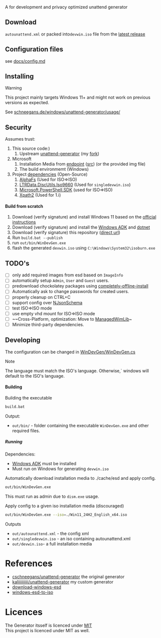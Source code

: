 A for development and privacy optimized unattend generator

## Download
`autounattend.xml` or packed into`devwin.iso` file from the [latest release](https://github.com/kaliiiiiiiiii/dev-unattend-generator/releases/latest)

## Configuration files
see [docs/config.md](docs/config.md)

## Installing
> [!WARNING]  
> This project mainly targets Windows 11+ and might not work on previous versions as expected.

See [schneegans.de/windows/unattend-generator/usage/](https://schneegans.de/windows/unattend-generator/usage/)

## Security
Assumes trust:
1. This source code:)
   1. Upstream [unattend-generator](https://github.com/cschneegans/unattend-generator) (my [fork](https://github.com/kaliiiiiiiiii/unattend-generator/tree/master))
3. Microsoft
   1. Installation Media from [endpoint](https://go.microsoft.com/fwlink/?LinkId=2156292) ([src](https://github.com/kaliiiiiiiiii/dev-unattend-generator/blob/master/WinDevGen/EsdDownloader.cs)) (or the provided img file)
   2. The build environmemt (Windows)
4. Project [dependencies](https://github.com/kaliiiiiiiiii/dev-unattend-generator/blob/master/WinDevGen/WinDevGen.csproj) (Open-Source)
    1. [AlphaFs](https://github.com/alphaleonis/AlphaFS) (Used for ISO=>ISO)
    2. [LTRData.DiscUtils.Iso9660](https://github.com/DiscUtils/DiscUtils/tree/develop/Library/DiscUtils.Iso9660) (Used for `singledevwin.iso`)
    3. [Microsoft.PowerShell.SDK](https://github.com/PowerShell/PowerShell/tree/master/src/Microsoft.PowerShell.SDK) (used for ISO=>ISO)
    4. [Xpath2](https://github.com/StefH/XPath2.Net) (Used for 1.i)

#### Build from scratch
1. Download (verify signature) and install Windows 11 based on the [official instructions](https://www.microsoft.com/en-us/software-download/windows11)
2. Download (verify signature) and install the [Windows ADK](https://learn.microsoft.com/en-us/windows-hardware/get-started/adk-install) and [dotnet](https://dotnet.microsoft.com/en-us/download)
3. Download (verify signature) this repository ([direct url](https://github.com/kaliiiiiiiiii/dev-unattend-generator/archive/refs/heads/master.zip))
4. Run `build.bat --publish`
5. run `out/bin/WinDevGen.exe`
6. flash the generated `devwin.iso` using `C:\Windows\System32\isoburn.exe`

## TODO's
- [ ] only add required images from esd based on `ImageInfo`
- [ ] automatically setup `Admin`, `User` and `Guest` users.
- [ ] predownload chockolatey packages using [completely-offline-install](https://docs.chocolatey.org/en-us/choco/setup/#completely-offline-install)
- [ ] Automatically ask to change passwords for created users.
- [ ] properly cleanup on CTRL+C
- [ ] support config over [NJsonSchema](https://github.com/RicoSuter/NJsonSchema)
- [ ] test ISO=>ISO mode
- [ ] use empty vhd mount for ISO=>ISO mode
- [ ] ~~Cross-Platform, optimization: Move to [ManagedWimLib](https://github.com/ied206/ManagedWimLib/)~
- [ ] Minimize third-party dependencies. 

## Developing
The configuration can be changed in [WinDevGen/WinDevGen.cs](https://github.com/kaliiiiiiiiii/dev-unattend-generator/tree/master/WinDevGen/WinDevGen.cs)

> [!Note]  
> The language must match the ISO's language. Otherwise,` windows will default to the ISO's language.


#### Building
Building the executable
```bash
build.bat
```

Output:
- `out/bin/` - folder containing the executable `WinDevGen.exe` and other required files.

##### Running
Dependencies:
- [Windows ADK](https://learn.microsoft.com/en-us/windows-hardware/get-started/adk-install) must be installed
- Must run on Windows for generating `devwin.iso`

Automatically download installation media to ./cache/esd and apply config.
```bash
out/bin/WinDevGen.exe
```
This must run as admin due to `dism.exe` usage.

Apply config to a given iso installation media (discouraged)
```bash
out/bin/WinDevGen.exe --iso=./Win11_24H2_English_x64.iso
```

Outputs
- `out/autounattend.xml` - the config xml
- `out/singledevwin.iso` - an iso containing autounattend.xml
- `out/devwin.iso`- a full installation media
# References
- [cschneegans/unattend-generator](https://github.com/cschneegans/unattend-generator) the original generator
- [kaliiiiiiiiii/unattend-generator](https://github.com/kaliiiiiiiiii/unattend-generator) my custom generator
- [download-windows-esd](https://github.com/mattieb/download-windows-esd)
- [windows-esd-to-iso](https://github.com/mattieb/windows-esd-to-iso)

# Licences

The Generator itsself is licenced under [MIT](https://github.com/kaliiiiiiiiii/unattend-generator) \
This project is licenced under MIT as well.
